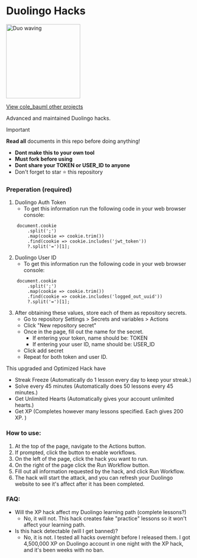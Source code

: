 # Duolingo Hacks
<img src="https://raw.githubusercontent.com/blurskydev/DUOS/main/gui-asset/duolingo-love-icon.png" alt="Duo waving" width="200px">

[View cole_bauml other projects](https://github.com/cole-bauml)

Advanced and maintained Duolingo hacks.

> [!IMPORTANT]
> **Read all** documents in this repo before doing anything!
> 
> - **Dont make this to your own tool**
> - **Must fork before using**
> - **Dont share your TOKEN or USER_ID to anyone**
> - Don't forget to star ⭐ this repository


### Preperation (required)
1. Duolingo Auth Token
    - To get this information run the following code in your web browser console:
```
    document.cookie
        .split(';')
        .map(cookie => cookie.trim())
        .find(cookie => cookie.includes('jwt_token'))
        ?.split('=')[1];
```
2. Duolingo User ID
    - To get this information run the following code in your web browser console:
```
    document.cookie
        .split(';')
        .map(cookie => cookie.trim())
        .find(cookie => cookie.includes('logged_out_uuid'))
        ?.split('=')[1];
```
3. After obtaining these values, store each of them as repository secrets. 
    - Go to repository Settings > Secrets and variables > Actions
    - Click "New repository secret"
    - Once in the page, fill out the name for the secret.
        - If entering your token, name should be: TOKEN
        - If entering your user ID, name should be: USER_ID
    - Click add secret
    - Repeat for both token and user ID.


This upgraded and Optimized Hack have
- Streak Freeze (Automatically do 1 lesson every day to keep your streak.)
- Solve every 45 minutes (Automatically does 50 lessons every 45 minutes.)
- Get Unlimited Hearts (Automatically gives your account unlimited hearts.)
- Get XP (Completes however many lessons specified. Each gives 200 XP. )

### How to use:
1. At the top of the page, navigate to the Actions button. 
2. If prompted, click the button to enable workflows.
3. On the left of the page, click the hack you want to run. 
4. On the right of the page click the Run Workflow button. 
5. Fill out all information requested by the hack, and click Run Workflow.
6. The hack will start the attack, and you can refresh your Duolingo website to see it's affect after it has been completed.

### FAQ:
- Will the XP hack affect my Duolingo learning path (complete lessons?)
    - No, it will not. This hack creates fake "practice" lessons so it won't affect your learning path.
- Is this hack detectable (will I get banned)?
    - No, it is not. I tested all hacks overnight before I released them. I got 4,500,000 XP on Duolingo account in one night with the XP hack, and it's been weeks with no ban.
